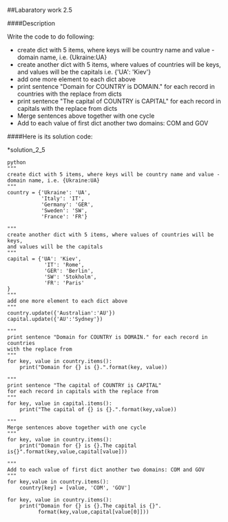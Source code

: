 ##Labaratory work 2.5

####Description

Write the code to do following:

* create dict with 5 items, where keys will be country name and value - domain name, i.e. {Ukraine:UA} 
* create another dict with 5 items, where values of countries will be keys, and values will be the capitals i.e. {'UA': 'Kiev'} 
* add one more element to each dict above 
* print sentence "Domain for COUNTRY is DOMAIN." for each record in countries with the replace from dicts 
* print sentence "The capital of COUNTRY is CAPITAL" for each record in capitals with the replace from dicts 
* Merge sentences above together with one cycle 
* Add to each value of first dict another two domains: COM and GOV

####Here is its solution code:

*solution_2_5
```
python
"""
create dict with 5 items, where keys will be country name and value -
domain name, i.e. {Ukraine:UA}
"""
country = {'Ukraine': 'UA',
           'Italy': 'IT',
           'Germany': 'GER',
           'Sweden': 'SW',
           'France': 'FR'}

"""
create another dict with 5 items, where values of countries will be keys,
and values will be the capitals
"""
capital = {'UA': 'Kiev',
            'IT': 'Rome',
            'GER': 'Berlin',
            'SW': 'Stokholm',
            'FR': 'Paris'
}
"""
add one more element to each dict above
"""
country.update({'Australian':'AU'})
capital.update({'AU':'Sydney'})

"""
print sentence "Domain for COUNTRY is DOMAIN." for each record in countries
with the replace from
"""
for key, value in country.items():
    print("Domain for {} is {}.".format(key, value))

"""
print sentence "The capital of COUNTRY is CAPITAL"
for each record in capitals with the replace from
"""
for key, value in capital.items():
    print("The capital of {} is {}.".format(key,value))

"""
Merge sentences above together with one cycle
"""
for key, value in country.items():
    print("Domain for {} is {}.The capital is{}".format(key,value,capital[value]))

"""
Add to each value of first dict another two domains: COM and GOV
"""
for key,value in country.items():
    country[key] = [value, 'COM', 'GOV']

for key, value in country.items():
    print("Domain for {} is {}.The capital is {}".
          format(key,value,capital[value[0]]))

```
